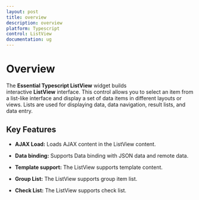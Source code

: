 ```yaml
---
layout: post
title: overview
description: overview
platform: Typescript
control: ListView
documentation: ug
---
```


# Overview

The **Essential Typescript ListView** widget builds interactive **ListView** interface. This control allows you to select an item from a list-like interface and display a set of data items in different layouts or views. Lists are used for displaying data, data navigation, result lists, and data entry.

## Key Features

* **AJAX Load:** Loads AJAX content in the ListView content.

* **Data binding:** Supports Data binding with JSON data and remote data.

* **Template support:** The ListView supports template content.

* **Group List:** The ListView supports group item list.

* **Check List:** The ListView supports check list.
